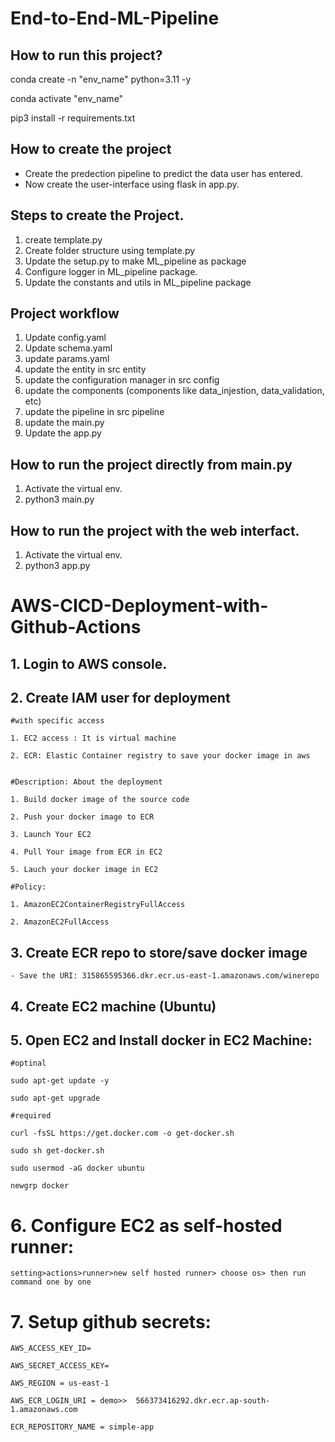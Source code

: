 # End-to-End-ML-Pipeline

## How to run this project?

conda create -n "env_name" python=3.11 -y

conda activate "env_name"

pip3 install -r requirements.txt

## How to create the project

- Create the predection pipeline to predict the data user has entered.
- Now create the user-interface using flask in app.py.

## Steps to create the Project.

1. create template.py
2. Create folder structure using template.py
3. Update the setup.py to make ML_pipeline as package
4. Configure logger in ML_pipeline package.
5. Update the constants and utils in ML_pipeline package

## Project workflow

1. Update config.yaml
2. Update schema.yaml
3. update params.yaml
4. update the entity in src entity
5. update the configuration manager in src config
6. update the components (components like data_injestion, data_validation, etc)
7. update the pipeline in src pipeline
8. update the main.py
9. Update the app.py 

## How to run the project directly from main.py

1. Activate the virtual env.
2. python3 main.py

## How to run the project with the web interfact.

1. Activate the virtual env.
2. python3 app.py


# AWS-CICD-Deployment-with-Github-Actions

## 1. Login to AWS console.

## 2. Create IAM user for deployment

	#with specific access

	1. EC2 access : It is virtual machine

	2. ECR: Elastic Container registry to save your docker image in aws


	#Description: About the deployment

	1. Build docker image of the source code

	2. Push your docker image to ECR

	3. Launch Your EC2 

	4. Pull Your image from ECR in EC2

	5. Lauch your docker image in EC2

	#Policy:

	1. AmazonEC2ContainerRegistryFullAccess

	2. AmazonEC2FullAccess

	
## 3. Create ECR repo to store/save docker image
    - Save the URI: 315865595366.dkr.ecr.us-east-1.amazonaws.com/winerepo

	
## 4. Create EC2 machine (Ubuntu) 

## 5. Open EC2 and Install docker in EC2 Machine:
	
	
	#optinal

	sudo apt-get update -y

	sudo apt-get upgrade
	
	#required

	curl -fsSL https://get.docker.com -o get-docker.sh

	sudo sh get-docker.sh

	sudo usermod -aG docker ubuntu

	newgrp docker
	
# 6. Configure EC2 as self-hosted runner:
    setting>actions>runner>new self hosted runner> choose os> then run command one by one


# 7. Setup github secrets:

    AWS_ACCESS_KEY_ID=

    AWS_SECRET_ACCESS_KEY=

    AWS_REGION = us-east-1

    AWS_ECR_LOGIN_URI = demo>>  566373416292.dkr.ecr.ap-south-1.amazonaws.com

    ECR_REPOSITORY_NAME = simple-app

